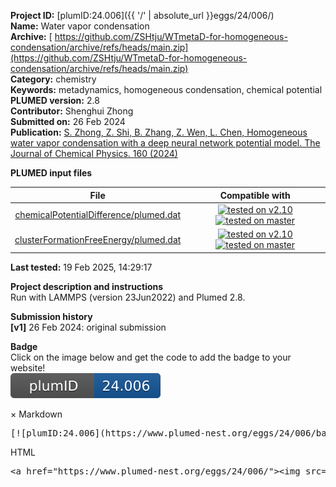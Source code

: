 **Project ID:** [plumID:24.006]({{ '/' | absolute_url }}eggs/24/006/)  
**Name:**  Water vapor condensation  
**Archive:** [ https://github.com/ZSHtju/WTmetaD-for-homogeneous-condensation/archive/refs/heads/main.zip](https://github.com/ZSHtju/WTmetaD-for-homogeneous-condensation/archive/refs/heads/main.zip)  
**Category:**  chemistry  
**Keywords:**  metadynamics, homogeneous condensation, chemical potential  
**PLUMED version:**  2.8  
**Contributor:**  Shenghui Zhong  
**Submitted on:** 26 Feb 2024  
**Publication:** [S. Zhong, Z. Shi, B. Zhang, Z. Wen, L. Chen, Homogeneous water vapor condensation with a deep neural network potential model. The Journal of Chemical Physics. 160 (2024)](http://dx.doi.org/10.1063/5.0189448)  
  
**PLUMED input files**  
  
| File     | Compatible with |  
|:--------:|:--------:|  
| [chemicalPotentialDifference/plumed.dat](./data/chemicalPotentialDifference/plumed.dat.md) |  [![tested on v2.10](https://img.shields.io/badge/v2.10-passing-green.svg)](data/chemicalPotentialDifference/plumed.dat.plumed.stderr) [![tested on master](https://img.shields.io/badge/master-passing-green.svg)](data/chemicalPotentialDifference/plumed.dat.plumed_master.stderr) |  
| [clusterFormationFreeEnergy/plumed.dat](./data/clusterFormationFreeEnergy/plumed.dat.md) |  [![tested on v2.10](https://img.shields.io/badge/v2.10-failed-red.svg)](data/clusterFormationFreeEnergy/plumed.dat.plumed.stderr) [![tested on master](https://img.shields.io/badge/master-failed-red.svg)](data/clusterFormationFreeEnergy/plumed.dat.plumed_master.stderr) |  
  
**Last tested:**  19 Feb 2025, 14:29:17
  
**Project description and instructions**  
Run with LAMMPS (version 23Jun2022) and Plumed 2.8. 

  
**Submission history**  
**[v1]** 26 Feb 2024: original submission  
  
**Badge**  
Click on the image below and get the code to add the badge to your website!  
<img src="./badge.svg" alt="plumeDnest:24.006" id="myBtn" class="badge">
<div id="myModal" class="modal">
  <div class="modal-content">
    <span class="close">&times;</span>
    Markdown<pre>[![plumID:24.006](https://www.plumed-nest.org/eggs/24/006/badge.svg)](https://www.plumed-nest.org/eggs/24/006/)</pre>
    HTML<pre>&lt;a href="https://www.plumed-nest.org/eggs/24/006/"&gt;&lt;img src="https://www.plumed-nest.org/eggs/24/006/badge.svg" alt="plumID:24.006"&gt;&lt;/a&gt;</pre>
  </div>
</div>
